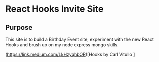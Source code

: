 # React Hooks Invite Site

## Purpose

This site is to build a Birthday Event site, experiment with the new React Hooks and brush up on my node express mongo skills. 

(https://link.medium.com/LkHzyqhbOR)[Hooks by Carl Vitullo ]